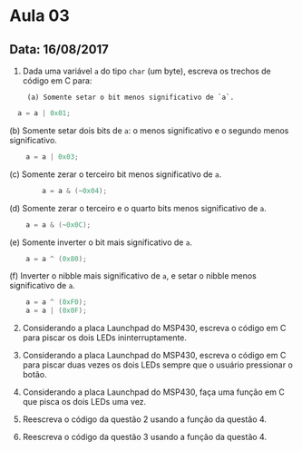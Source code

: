 # Aula 03
## Data: 16/08/2017

1. Dada uma variável `a` do tipo `char` (um byte), escreva os trechos de código em C para:

        (a) Somente setar o bit menos significativo de `a`.
	
  ```C
  	a = a | 0x01;
  ```
  
  (b) Somente setar dois bits de `a`: o menos significativo e o segundo menos significativo.
	
```C 
	a = a | 0x03;
```  
  
  (c) Somente zerar o terceiro bit menos significativo de `a`.

```C
        a = a & (~0x04);
```
  
  (d) Somente zerar o terceiro e o quarto bits menos significativo de `a`.

```C
    a = a & (~0x0C);
```	
  
  (e) Somente inverter o bit mais significativo de `a`.

```C
    a = a ^ (0x80);
```	

(f) Inverter o nibble mais significativo de `a`, e setar o nibble menos significativo de `a`. 

```C
    a = a ^ (0xF0);
    a = a | (0x0F);
```	

2. Considerando a placa Launchpad do MSP430, escreva o código em C para piscar os dois LEDs ininterruptamente.

3. Considerando a placa Launchpad do MSP430, escreva o código em C para piscar duas vezes os dois LEDs sempre que o usuário pressionar o botão.

4. Considerando a placa Launchpad do MSP430, faça uma função em C que pisca os dois LEDs uma vez.

5. Reescreva o código da questão 2 usando a função da questão 4.

6. Reescreva o código da questão 3 usando a função da questão 4.
